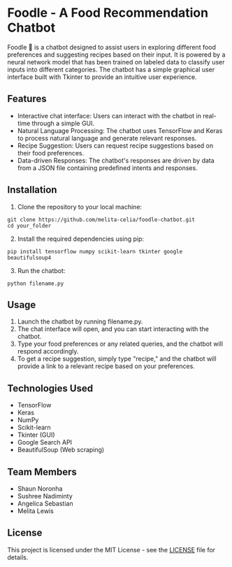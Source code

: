 # Foodle - A Food Recommendation Chatbot

Foodle :spaghetti: is a chatbot designed to assist users in exploring different food preferences and suggesting recipes based on their input. It is powered by a neural network model that has been trained on labeled data to classify user inputs into different categories. The chatbot has a simple graphical user interface built with Tkinter to provide an intuitive user experience.

## Features
* Interactive chat interface: Users can interact with the chatbot in real-time through a simple GUI.
* Natural Language Processing: The chatbot uses TensorFlow and Keras to process natural language and generate relevant responses.
* Recipe Suggestion: Users can request recipe suggestions based on their food preferences.
* Data-driven Responses: The chatbot's responses are driven by data from a JSON file containing predefined intents and responses.

## Installation
1. Clone the repository to your local machine:

```
git clone https://github.com/melita-celia/foodle-chatbot.git
cd your_folder
```

2. Install the required dependencies using pip:
   
```
pip install tensorflow numpy scikit-learn tkinter google beautifulsoup4
```
3. Run the chatbot:

```
python filename.py
```

## Usage
1. Launch the chatbot by running filename.py.
2. The chat interface will open, and you can start interacting with the chatbot.
3. Type your food preferences or any related queries, and the chatbot will respond accordingly.
4. To get a recipe suggestion, simply type "recipe," and the chatbot will provide a link to a relevant recipe based on your preferences.

## Technologies Used
* TensorFlow
* Keras
* NumPy
* Scikit-learn
* Tkinter (GUI)
* Google Search API
* BeautifulSoup (Web scraping)

## Team Members
* Shaun Noronha 
* Sushree Nadiminty
* Angelica Sebastian
* Melita Lewis

## License
This project is licensed under the MIT License - see the [LICENSE](https://github.com/melita-celia/foodle-chatbot/blob/main/LICENSE) file for details.
